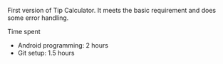 First version of Tip Calculator. It meets the basic requirement and does some error handling.

Time spent

* Android programming: 2 hours
* Git setup: 1.5 hours
